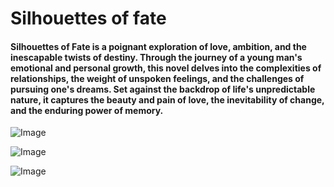 # Silhouettes of fate

#### Silhouettes of Fate is a poignant exploration of love, ambition, and the inescapable twists of destiny. Through the journey of a young man's emotional and personal growth, this novel delves into the complexities of relationships, the weight of unspoken feelings, and the challenges of pursuing one's dreams. Set against the backdrop of life's unpredictable nature, it captures the beauty and pain of love, the inevitability of change, and the enduring power of memory.

![Image](https://github.com/user-attachments/assets/c590c911-6aee-4fba-bae6-3981ed77700a)

![Image](https://github.com/user-attachments/assets/e10e4b06-9f7a-421f-ae64-4db80c64446c)

![Image](https://github.com/user-attachments/assets/3876f881-de80-4c96-b3de-76603ba7c96f)
